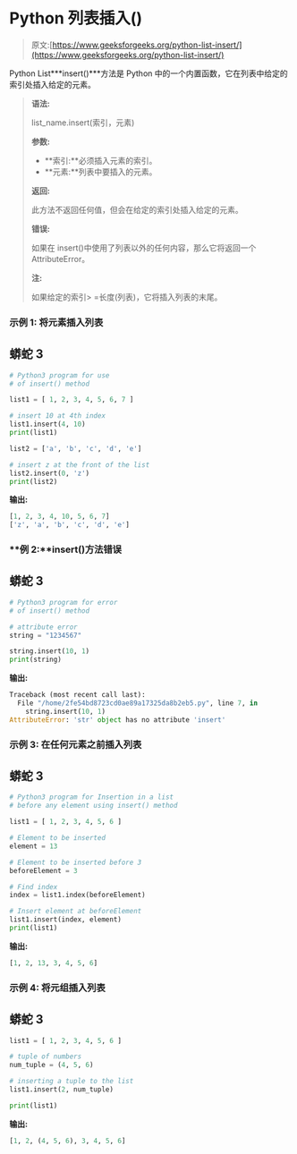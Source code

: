 # Python 列表插入()

> 原文:[https://www.geeksforgeeks.org/python-list-insert/](https://www.geeksforgeeks.org/python-list-insert/)

Python List***insert()***方法是 Python 中的一个内置函数，它在列表中给定的索引处插入给定的元素。

> **语法:**
> 
> list_name.insert(索引，元素)
> 
> **参数:**
> 
> *   **索引:**必须插入元素的索引。
> *   **元素:**列表中要插入的元素。
> 
> **返回:**
> 
> 此方法不返回任何值，但会在给定的索引处插入给定的元素。
> 
> **错误:**
> 
> 如果在 insert()中使用了列表以外的任何内容，那么它将返回一个 AttributeError。
> 
> **注:**
> 
> 如果给定的索引> =长度(列表)，它将插入列表的末尾。

### **示例 1:** 将元素插入列表

## 蟒蛇 3

```py
# Python3 program for use  
# of insert() method 

list1 = [ 1, 2, 3, 4, 5, 6, 7 ] 

# insert 10 at 4th index 
list1.insert(4, 10) 
print(list1) 

list2 = ['a', 'b', 'c', 'd', 'e'] 

# insert z at the front of the list
list2.insert(0, 'z')
print(list2)
```

**输出:**

```py
[1, 2, 3, 4, 10, 5, 6, 7]
['z', 'a', 'b', 'c', 'd', 'e']
```

### **例 2:**insert()方法错误

## 蟒蛇 3

```py
# Python3 program for error  
# of insert() method 

# attribute error 
string = "1234567"

string.insert(10, 1)
print(string)
```

**输出:**

```py
Traceback (most recent call last):
  File "/home/2fe54bd8723cd0ae89a17325da8b2eb5.py", line 7, in 
    string.insert(10, 1)
AttributeError: 'str' object has no attribute 'insert'
```

### **示例 3:** 在任何元素之前插入列表

## 蟒蛇 3

```py
# Python3 program for Insertion in a list  
# before any element using insert() method 

list1 = [ 1, 2, 3, 4, 5, 6 ]

# Element to be inserted 
element = 13 

# Element to be inserted before 3
beforeElement = 3 

# Find index
index = list1.index(beforeElement) 

# Insert element at beforeElement 
list1.insert(index, element) 
print(list1)
```

**输出:**

```py
[1, 2, 13, 3, 4, 5, 6]
```

### **示例 4:** 将元组插入列表

## 蟒蛇 3

```py
list1 = [ 1, 2, 3, 4, 5, 6 ]

# tuple of numbers
num_tuple = (4, 5, 6)

# inserting a tuple to the list
list1.insert(2, num_tuple)

print(list1)
```

**输出:**

```py
[1, 2, (4, 5, 6), 3, 4, 5, 6]
```